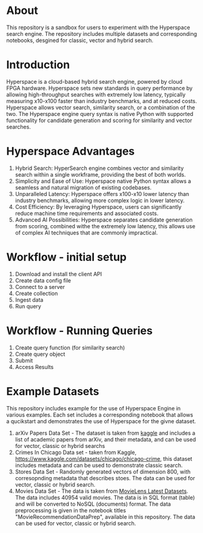 About
=================================
This repository is a sandbox for users to experiment with the Hyperspace search engine. The repository includes multiple datasets and corresponding notebooks, desgined for classic, vector and hybrid search.

Introduction
=================================
Hyperspace is a cloud-based hybrid search engine, powered by cloud FPGA hardware. Hyperspace sets new standards in query performance by allowing high-throughput searches with extremely low latency, typically measuring x10-x100 faster than industry benchmarks, and at reduced costs. 
Hyperspace allows vector search, similarity search, or a combination of the two.
The Hyperspace engine query syntax is native Python with supported functionality for candidate generation and scoring for similarity and vector searches. 

Hyperspace Advantages 
=================================
1. Hybrid Search: HyperSearch engine combines vector and similarity search within a single workframe, providing the best of both worlds. 
2. Simplicity and Ease of Use: Hyperspace  native Python syntax allows a seamless and natural migration of existing codebases.
3. Unparalleled Latency: Hyperspace offers x100-x10 lower latency than industry benchmarks, allowing more complex logic in lower latency.
4. Cost Efficiency: By leveraging Hyperspace, users can significantly reduce machine time requirements and associated costs.
5. Advanced AI Possibilities: Hyperspace separates candidate generation from scoring, combined withe the extremely low latency, this allows use of complex AI techniques that are commonly impractical.

Workflow - initial setup
=================================
1. Download and install the client API
2. Create data config file
3. Connect to a server
4. Create collection
5. Ingest data
6. Run query

Workflow - Running Queries
=================================
1. Create query function (for similarity search)
2. Create query object
3. Submit
4. Access Results

Example Datasets
=================================
This repository includes example for the use of Hyperspace Engine in various examples. Each set includes a corresponding notebook that allows a qucikstart and demonstrates the use of Hyperspace for the givne dataset.
1. arXiv Papers Data Set -  The dataset is taken from [kaggle](https://www.kaggle.com/datasets/Cornell-University/arxiv) and includes a list of academic papers from arXiv, and their metadata, and can be used for vector, classic or hybrid searchs
2. Crimes In Chicago Data set - taken from Kaggle, https://www.kaggle.com/datasets/chicago/chicago-crime, this dataset includes metadata and can be used to demonstrate classic search.
3. Stores Data Set - Randomly generated vectors of dimension 800, with corresopnding metadata that describes stoes. The data can be used for vector, classic or hybrid search.
4. Movies Data Set - The data is taken from [MovieLens Latest Datasets](https://grouplens.org/datasets/movielens/latest/). The data includes 40954 valid movies. The data is in SQL format (table) and will be converted to NoSQL (documents) format. The data preprocessing is given in the notebook titles "MovieRecommendationDataPrep", available in this repository.
The data can be used for vector, classic or hybrid search.


